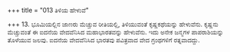 +++
title = "013 ತಿಳಿಯ ಹೇಳುವೆ"

+++
13. ಭೂಮಿಯಲ್ಲಿನ ಜಾಣರು ಮೆಚ್ಚುವ ರೀತಿಯಲ್ಲಿ, ತಿಳಿಯುವಂತೆ ಕೃಷ್ಣಕಥೆಯನ್ನು ಹೇಳುವೆನು. ಕೃಷ್ಣನು ಮೆಚ್ಚುವಂತೆ ಈ ಐದನೆಯ ವೇದವೆನಿಸಿದ ಮಹಾಭಾರತವನ್ನು ಹೇಳುವೆನು. ಇದು ಅನೇಕ ಜನ್ಮಗಳ ಪಾಪರಾಶಿಯನ್ನು ತೊಳೆಯುವ ಜಲವು. ಐದನೆಯ ವೇದವೆನಿಸಿದ ಭಾರತವು ಪವಿತ್ರವಾದ ವೇದ ಗ್ರಂಥಗಳಿಗೆ ರತ್ನವಾದದ್ದು.